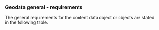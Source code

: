 ### Geodata general - requirements

The general requirements for the content data object or objects are stated in the following table.
